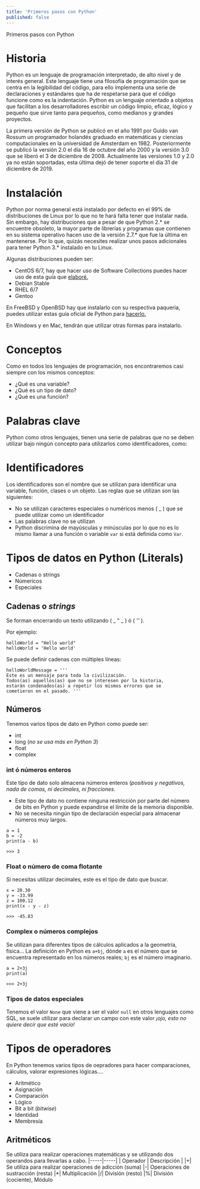 ```yaml
---
title: 'Primeros pasos con Python'
published: false
---
```


Primeros pasos con Python

# Historia
Python es un lenguaje de programación interpretado, de alto nivel y de interés general. Este lenguaje tiene una filosofía de programación que se centra en la legibilidad del código, para ello implementa una serie de declaraciones y estándares que ha de respetarse para que el código funcione como es la indentación. Python es un lenguaje orientado a objetos que facilitan a los desarrolladores escribir un código limpio, eficaz, lógico y pequeño que sirve tanto para pequeños, como medianos y grandes proyectos.

La primera versión de Python se publicó en el año 1991 por Guido van Rossum un programador holandés graduado en matemáticas y ciencias computacionales en la universidad de Amsterdam en 1982. Posteriormente se publicó la versión 2.0 el día 16 de octubre del año 2000 y la versión 3.0 que se liberó el 3 de diciembre de 2008. Actualmente las versiones 1.0 y 2.0 ya no están soportadas, esta última dejó de tener soporte el día 31 de diciembre de 2019.

# Instalación
Python por norma general está instalado por defecto en el 99% de distribuciones de Linux por lo que no te hará falta tener que instalar nada. Sin embargo, hay distribuciones que a pesar de que Python 2.* se encuentre obsoleto, la mayor parte de librerías y programas que contienen en su sistema operativo hacen uso de la versión 2.7.* que fue la última en mantenerse. Por lo que, quizás necesites realizar unos pasos adicionales para tener Python 3.* instalado en tu Linux.

Algunas distribuciones pueden ser:
* CentOS 6/7, hay que hacer uso de Software Collections puedes hacer uso de esta guía que <a href="" target="blank">  elaboré.</a>
* Debian Stable
* RHEL 6/7
* Gentoo

En FreeBSD y OpenBSD hay que instalarlo con su respectiva paquería, puedes utilizar estas guía oficial de Python para <a href="https://docs.python.org/3/using/unix.html#on-freebsd-and-openbsd" target="blank">hacerlo.</a>

En Windows y en Mac, tendrán que utilizar otras formas para instalarlo.
<Completar></Completar>

# Conceptos

Como en todos los lenguajes de programación, nos encontraremos casi siempre con los mismos conceptos:
* ¿Qué es una variable?
* ¿Qué es un tipo de dato?
* ¿Qué es una función?

# Palabras clave
Python como otros lenguajes, tienen una serie de palabras que no se deben utilizar bajo ningún concepto para utilizarlos como identificadores, como:

# Identificadores
Los identificadores son el nombre que se utilizan para identificar una variable, función, clases o un objeto.
Las reglas que se utilizan son las siguientes:
* No se utilizan caracteres especiales o numéricos menos ( _ ) que se puede utilizar como un identificador
* Las palabras clave no se utilizan
* Python discrimina de mayúsculas y minúsculas por lo que no es lo mismo llamar a una función o variable `var` si está definida como `Var`.

# Tipos de datos en Python (Literals)
* Cadenas o strings
* Númericos
* Especiales
##  Cadenas o _strings_ 
Se forman encerrando un texto utilizando ( _ " _ ) ó (  _''_ ). 

Por ejemplo: 
```
helloWorld = "Hello world"
helloWorld = 'Hello world'
```

Se puede definir cadenas con múltiples líneas:
```
helloWorldMessage = '''
Este es un mensaje para toda la civilización.
Todos(as) aquellos(as) que no se interesen por la historia,
estarán condenados(as) a repetir los mismos errores que se
cometieron en el pasado. '''
```

## Números
Tenemos varios tipos de dato en Python como puede ser:
* int 
* long (_no se usa más en Python 3_)
* float
* complex

### int ó números enteros
Este tipo de dato solo almacena números enteros (_positivos y negativos, nada de comas, ni decimales, ni fracciones_.
* Este tipo de dato no contiene ninguna restricción por parte del número de bits en Python y puede expandirse el límite de la memoria disponible.
* No se necesita ningún tipo de declaración especial para almacenar números muy largos.
```
a = 1
b = -2
print(a - b)

>>> 3
```


### Float o número de coma flotante
Si necesitas utilizar decimales, este es el tipo de dato que buscar.
```
x = 20.30
y = -33.99
z = 100.12
print(x - y - z)

>>> -45.83
```

### Complex o números complejos 
Se utilizan para diferentes tipos de cálculos aplicados a la geometría, física... La definición en Python es `a+bj`, dónde `a` es el número que se encuentra representado en los números reales; `bj` es el número imaginario.
```
a = 2+3j
print(a)

>>> 2+3j
```

### Tipos de datos especiales
Tenemos el valor `None` que viene a ser el valor `null` en otros lenguajes como SQL, se suele utilizar para declarar un campo con este valor _¡ojo, esto no quiere decir que esté vacío!_

# Tipos de operadores
En Python tenemos varios tipos de oepradores para hacer comparaciones, cálculos, valorar expresiones lógicas....
* Aritmético
* Asignación
* Comparación
* Lógico
* Bit a bit (_bitwise_)
* Identidad
* Membresía

## Aritméticos
Se utiliza para realizar operaciones matemáticas y se utilizando dos operandos para llevarlas a cabo.
|-----|-----|
| Operador | Descripción |
|+| Se utiliza para realizar operaciones de adicción (suma)
|-| Operaciones de sustracción (resta)
|*| Multiplicación
|/| División (resto)
|%| División (cociente), Módulo 

